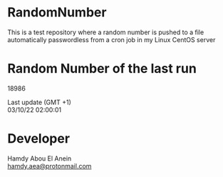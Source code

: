 # RandomNumber    
This is a test repository where a random number is pushed to a file automatically passwordless from a cron job in my Linux CentOS server    
# Random Number of the last run   
18986
      
Last update (GMT +1)    
03/10/22 02:00:01
# Developer    
Hamdy Abou El Anein   
hamdy.aea@protonmail.com
